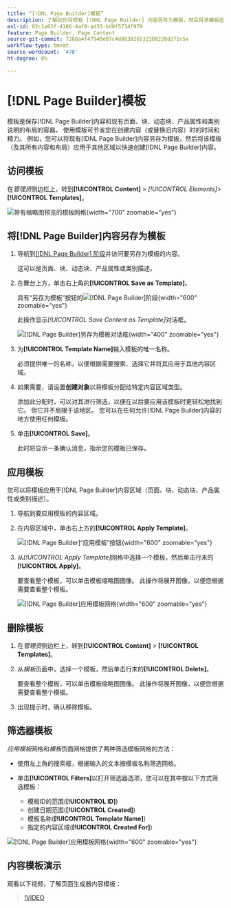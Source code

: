 ```yaml
---
title: “[!DNL Page Builder]模板”
description: 了解如何将现有 [!DNL Page Builder] 内容另存为模板，然后将该模板应用于其他区域。
exl-id: 02c1a93f-4186-4af9-ad35-bd0f5734f979
feature: Page Builder, Page Content
source-git-commit: 7288a4f47940e07c4d083826532308228d271c5e
workflow-type: tm+mt
source-wordcount: '478'
ht-degree: 0%

---
```


# [!DNL Page Builder]模板

模板是保存[!DNL Page Builder]内容和现有页面、块、动态块、产品属性和类别说明的布局的容器。 使用模板可节省您在创建内容（或替换旧内容）时的时间和精力。 例如，您可以将现有[!DNL Page Builder]内容另存为模板，然后将该模板（及其所有内容和布局）应用于其他区域以快速创建[!DNL Page Builder]内容。

## 访问模板

在&#x200B;_管理员_&#x200B;侧边栏上，转到&#x200B;**[!UICONTROL Content]** > _[!UICONTROL Elements]_>**[!UICONTROL Templates]**。

![带有缩略图预览的模板网格](./assets/templates-list.png){width="700" zoomable="yes"}

## 将[!DNL Page Builder]内容另存为模板

1. 导航到[[!DNL Page Builder] 阶段](workspace.md#stage)并访问要另存为模板的内容。

   这可以是页面、块、动态块、产品属性或类别描述。

1. 在舞台上方，单击右上角的&#x200B;**[!UICONTROL Save as Template]**。

   具有“另存为模板”按钮的![[!DNL Page Builder]阶段](./assets/pb-templates-saveastemplate-button.png){width="600" zoomable="yes"}

   此操作显示&#x200B;_[!UICONTROL Save Content as Template]_&#x200B;对话框。

   ![[!DNL Page Builder]另存为模板对话框](./assets/pb-templates-save-dialog.png){width="400" zoomable="yes"}

1. 为&#x200B;**[!UICONTROL Template Name]**&#x200B;输入模板的唯一名称。

   必须提供唯一的名称，以便根据需要搜索、选择它并将其应用于其他内容区域。

1. 如果需要，请设置&#x200B;**创建对象**&#x200B;以将模板分配给特定内容区域类型。

   添加此分配时，可以对其进行筛选，以便在以后要应用该模板时更轻松地找到它。 但它并不局限于该地区。 您可以在任何允许[!DNL Page Builder]内容的地方使用任何模板。

1. 单击&#x200B;**[!UICONTROL Save]**。

   此时将显示一条确认消息，指示您的模板已保存。

## 应用模板

您可以将模板应用于[!DNL Page Builder]内容区域（页面、块、动态块、产品属性或类别描述）。

1. 导航到要应用模板的内容区域。

1. 在内容区域中，单击右上方的&#x200B;**[!UICONTROL Apply Template]**。

   ![[!DNL Page Builder]“应用模板”按钮](./assets/pb-templates-applytemplate-button.png){width="600" zoomable="yes"}

1. 从&#x200B;_[!UICONTROL Apply Template]_&#x200B;网格中选择一个模板，然后单击行末的&#x200B;**[!UICONTROL Apply]**。

   要查看整个模板，可以单击模板缩略图图像。 此操作将展开图像，以便您根据需要查看整个模板。

   ![[!DNL Page Builder]应用模板网格](./assets/pb-templates-apply-slideout-nofilters.png){width="600" zoomable="yes"}

## 删除模板

1. 在&#x200B;_管理员_&#x200B;侧边栏上，转到&#x200B;**[!UICONTROL Content]** > **[!UICONTROL Templates]**。

1. 从&#x200B;_模板_&#x200B;页面中，选择一个模板，然后单击行末的&#x200B;**[!UICONTROL Delete]**。

   要查看整个模板，可以单击模板缩略图图像。 此操作将展开图像，以便您根据需要查看整个模板。

1. 出现提示时，确认移除模板。

## 筛选器模板

_应用模板_&#x200B;网格和&#x200B;_模板_&#x200B;页面网格提供了两种筛选模板网格的方法：

- 使用左上角的搜索框，根据输入的文本按模板名称筛选网格。

- 单击&#x200B;**[!UICONTROL Filters]**&#x200B;以打开筛选器选项，您可以在其中按以下方式筛选模板：

   - 模板ID的范围(**[!UICONTROL ID]**)
   - 创建日期范围(**[!UICONTROL Created]**)
   - 模板名称(**[!UICONTROL Template Name]**)
   - 指定的内容区域(**[!UICONTROL Created For]**)

![[!DNL Page Builder]应用模板网格](./assets/pb-templates-apply-slideout-withfilters.png){width="600" zoomable="yes"}

## 内容模板演示

观看以下视频，了解页面生成器内容模板：

>[!VIDEO](https://video.tv.adobe.com/v/3410840?quality=12&learn=on&captions=chi_hans)
